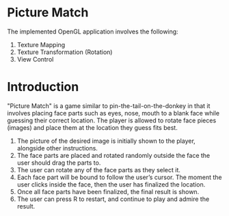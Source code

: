 # Picture Match

The implemented OpenGL application involves the following:
1. Texture Mapping
2. Texture Transformation (Rotation)
3. View Control

# Introduction
"Picture Match" is a game similar to pin-the-tail-on-the-donkey in that it involves placing face parts such as eyes, nose, mouth to a blank face while guessing their correct location. 
The player is allowed to rotate face pieces (images) and place them at the location they guess fits best.
1. The picture of the desired image is initially shown to the player, alongside other instructions.
2. The face parts are placed and rotated randomly outside the face the user should drag the parts to.
3. The user can rotate any of the face parts as they select it.
4. Each face part will be bound to follow the user’s cursor.  The moment the user clicks inside the face, then the user has finalized the location.
5. Once all face parts have been finalized, the final result is shown.
6. The user can press R to restart, and continue to play and admire the result.

